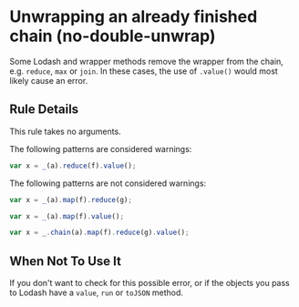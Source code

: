 # Unwrapping an already finished chain (no-double-unwrap)

Some Lodash and wrapper methods remove the wrapper from the chain, e.g. `reduce`, `max` or `join`.
In these cases, the use of `.value()` would most likely cause an error.


## Rule Details

This rule takes no arguments.

The following patterns are considered warnings:

```js
var x = _(a).reduce(f).value();


```

The following patterns are not considered warnings:

```js
var x = _(a).map(f).reduce(g);

var x = _(a).map(f).value();

var x = _.chain(a).map(f).reduce(g).value();
```


## When Not To Use It

If you don't want to check for this possible error, or if the objects you pass to Lodash have a `value`, `run` or `toJSON` method. 
